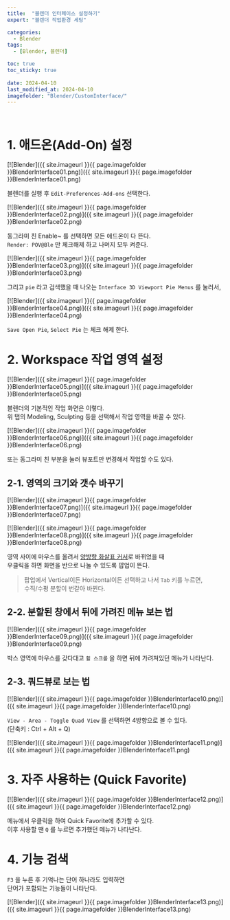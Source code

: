 ```yaml
---
title:  "블렌더 인터페이스 설정하기"
expert: "블렌더 작업환경 세팅"

categories:
  - Blender
tags:
  - [Blender, 블렌더]

toc: true
toc_sticky: true
 
date: 2024-04-10
last_modified_at: 2024-04-10
imagefolder: "Blender/CustomInterface/"
---
```


<br>

# 1. 애드온(Add-On) 설정


[![Blender]({{ site.imageurl }}{{ page.imagefolder }}BlenderInterface01.png)]({{ site.imageurl }}{{ page.imagefolder }}BlenderInterface01.png)  

블렌더를 실행 후 `Edit-Preferences-Add-ons` 선택한다.  

[![Blender]({{ site.imageurl }}{{ page.imagefolder }}BlenderInterface02.png)]({{ site.imageurl }}{{ page.imagefolder }}BlenderInterface02.png)  

동그라미 친 Enable~ 를 선택하면 모든 애드온이 다 뜬다.  
`Render: POV@Ble` 만 체크해제 하고 나머지 모두 켜준다.  

[![Blender]({{ site.imageurl }}{{ page.imagefolder }}BlenderInterface03.png)]({{ site.imageurl }}{{ page.imagefolder }}BlenderInterface03.png)  

그리고 `pie` 라고 검색했을 때 나오는 `Interface 3D Viewport Pie Menus` 를 눌러서,  

[![Blender]({{ site.imageurl }}{{ page.imagefolder }}BlenderInterface04.png)]({{ site.imageurl }}{{ page.imagefolder }}BlenderInterface04.png)  

`Save Open Pie`, `Select Pie` 는 체크 해제 한다.




# 2. Workspace 작업 영역 설정

[![Blender]({{ site.imageurl }}{{ page.imagefolder }}BlenderInterface05.png)]({{ site.imageurl }}{{ page.imagefolder }}BlenderInterface05.png)  

블렌더의 기본적인 작업 화면은 이렇다.  
위 탭의 Modeling, Sculpting 등을 선택해서 작업 영역을 바꿀 수 있다.  

[![Blender]({{ site.imageurl }}{{ page.imagefolder }}BlenderInterface06.png)]({{ site.imageurl }}{{ page.imagefolder }}BlenderInterface06.png)  

또는 동그라미 친 부분을 눌러 뷰포트만 변경해서 작업할 수도 있다.  


## 2-1. 영역의 크기와 갯수 바꾸기

[![Blender]({{ site.imageurl }}{{ page.imagefolder }}BlenderInterface07.png)]({{ site.imageurl }}{{ page.imagefolder }}BlenderInterface07.png)  

[![Blender]({{ site.imageurl }}{{ page.imagefolder }}BlenderInterface08.png)]({{ site.imageurl }}{{ page.imagefolder }}BlenderInterface08.png)  

영역 사이에 마우스를 올려서 <u>양방향 화살표 커서</u>로 바뀌었을 때  
우클릭을 하면 화면을 반으로 나눌 수 있도록 팝업이 뜬다.

> 팝업에서 Vertical이든 Horizontal이든 선택하고 나서 `Tab` 키를 누르면,  
> 수직/수평 분할이 번갈아 바뀐다.  


## 2-2. 분할된 창에서 뒤에 가려진 메뉴 보는 법

[![Blender]({{ site.imageurl }}{{ page.imagefolder }}BlenderInterface09.png)]({{ site.imageurl }}{{ page.imagefolder }}BlenderInterface09.png)  

박스 영역에 마우스를 갖다대고 `휠 스크롤` 을 하면 뒤에 가려져있던 메뉴가 나타난다.  


## 2-3. 쿼드뷰로 보는 법

[![Blender]({{ site.imageurl }}{{ page.imagefolder }}BlenderInterface10.png)]({{ site.imageurl }}{{ page.imagefolder }}BlenderInterface10.png)  

`View - Area - Toggle Quad View` 를 선택하면 4방향으로 볼 수 있다.  
(단축키 : Ctrl + Alt + Q)

[![Blender]({{ site.imageurl }}{{ page.imagefolder }}BlenderInterface11.png)]({{ site.imageurl }}{{ page.imagefolder }}BlenderInterface11.png)  




# 3. 자주 사용하는 (Quick Favorite)

[![Blender]({{ site.imageurl }}{{ page.imagefolder }}BlenderInterface12.png)]({{ site.imageurl }}{{ page.imagefolder }}BlenderInterface12.png)  

메뉴에서 우클릭을 하여 Quick Favorite에 추가할 수 있다.  
이후 사용할 땐 `Q` 를 누르면 추가했던 메뉴가 나타난다.  




# 4. 기능 검색

`F3` 을 누른 후 기억나는 단어 하나라도 입력하면  
단어가 포함되는 기능들이 나타난다.

[![Blender]({{ site.imageurl }}{{ page.imagefolder }}BlenderInterface13.png)]({{ site.imageurl }}{{ page.imagefolder }}BlenderInterface13.png)  